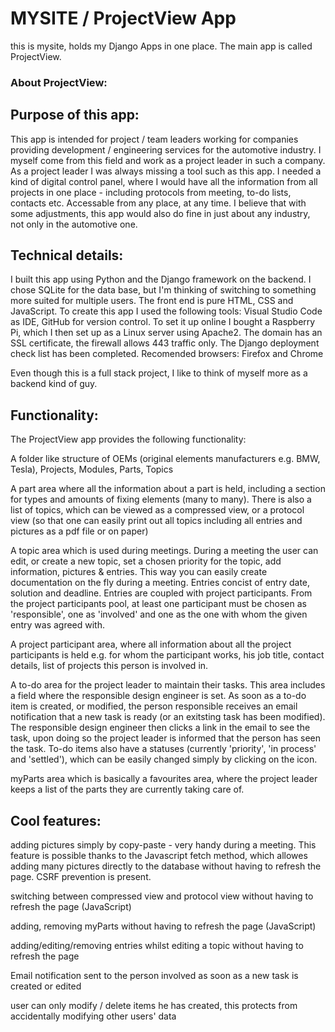 # MYSITE / ProjectView App

this is mysite, holds my Django Apps in one place. The main app is called ProjectView.

### About ProjectView:

## Purpose of this app:

This app is intended for project / team leaders working for companies providing development / engineering services for the automotive industry. I myself come from this field and work as a project leader in such a company. As a project leader I was always missing a tool such as this app. I needed a kind of digital control panel, where I would have all the information from all projects in one place - including protocols from meeting, to-do lists, contacts etc. Accessable from any place, at any time. I believe that with some adjustments, this app would also do fine in just about any industry, not only in the automotive one.

## Technical details:

I built this app using Python and the Django framework on the backend. I chose SQLite for the data base, but I'm thinking of switching to something more suited for multiple users. The front end is pure HTML, CSS and JavaScript. To create this app I used the following tools: Visual Studio Code as IDE, GitHub for version control. To set it up online I bought a Raspberry Pi, which I then set up as a Linux server using Apache2. The domain has an SSL certificate, the firewall allows 443 traffic only. The Django deployment check list has been completed. Recomended browsers: Firefox and Chrome

Even though this is a full stack project, I like to think of myself more as a backend kind of guy.

## Functionality:

The ProjectView app provides the following functionality:

A folder like structure of OEMs (original elements manufacturers e.g. BMW, Tesla), Projects, Modules, Parts, Topics

A part area where all the information about a part is held, including a section for types and amounts of fixing elements (many to many). There is also a list of topics, which can be viewed as a compressed view, or a protocol view (so that one can easily print out all topics including all entries and pictures as a pdf file or on paper)

A topic area which is used during meetings. During a meeting the user can edit, or create a new topic, set a chosen priority for the topic, add information, pictures & entries. This way you can easily create documentation on the fly during a meeting. Entries concist of entry date, solution and deadline. Entries are coupled with project participants. From the project participants pool, at least one participant must be chosen as 'responsible', one as 'involved' and one as the one with whom the given entry was agreed with.

A project participant area, where all information about all the project participants is held e.g. for whom the participant works, his job title, contact details, list of projects this person is involved in.

A to-do area for the project leader to maintain their tasks. This area includes a field where the responsible design engineer is set. As soon as a to-do item is created, or modified, the person responsible receives an email notification that a new task is ready (or an exitsting task has been modified). The responsible design engineer then clicks a link in the email to see the task, upon doing so the project leader is informed that the person has seen the task. To-do items also have a statuses (currently 'priority', 'in process' and 'settled'), which can be easily changed simply by clicking on the icon.

myParts area which is basically a favourites area, where the project leader keeps a list of the parts they are currently taking care of.

## Cool features:

adding pictures simply by copy-paste - very handy during a meeting. This feature is possible thanks to the Javascript fetch method, which allowes adding many pictures directly to the database without having to refresh the page. CSRF prevention is present.

switching between compressed view and protocol view without having to refresh the page (JavaScript)

adding, removing myParts without having to refresh the page (JavaScript)

adding/editing/removing entries whilst editing a topic without having to refresh the page

Email notification sent to the person involved as soon as a new task is created or edited

user can only modify / delete items he has created, this protects from accidentally modifying other users' data
